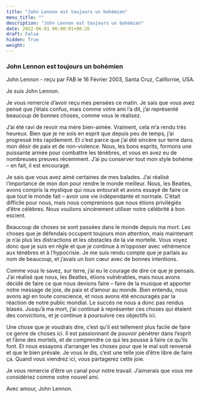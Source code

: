 ```yaml
---
title: "John Lennon est toujours un bohémien"
menu_title: ""
description: "John Lennon est toujours un bohémien"
date: 2022-06-01 06:00:01+00:26
draft: False
hidden: True
weight:
---
```

### John Lennon est toujours un bohémien

John Lennon - reçu par FAB le 16 Février 2003, Santa Cruz, Californie, USA.

Je suis John Lennon.

Je vous remercie d’avoir reçu mes pensées ce matin. Je sais que vous avez pensé que j’étais confus, mais comme votre ami l’a dit, j’ai représenté beaucoup de bonnes choses, comme vous le réalisez.

J’ai été ravi de revoir ma mère bien-aimée. Vraiment, cela m’a rendu très heureux. Bien que je ne sois en esprit que depuis peu de temps, j’ai progressé très rapidement. Et c’est parce que j’ai été sincère sur terre dans mon désir de paix et de non-violence.
Nous, les bons esprits, formons une puissante armée pour combattre les ténèbres, et vous en avez eu de nombreuses preuves récemment. J’ai pu conserver tout mon style bohème – en fait, il est encouragé.

Je sais que vous avez aimé certaines de mes balades. J’ai réalisé l’importance de mon don pour rendre le monde meilleur. Nous, les Beatles, avons compris la mystique qui nous entourait et avons essayé de faire ce que tout le monde fait – avoir une vie indépendante et normale. C’était difficile pour nous, mais nous comprenions que nous étions privilégiés d’être célèbres. Nous voulions sincèrement utiliser notre célébrité à bon escient.

Beaucoup de choses se sont passées dans le monde depuis ma mort. Les choses que je défendais occupent toujours mon attention, mais maintenant je n’ai plus les distractions et les obstacles de la vie mortelle. Vous voyez donc que je suis en règle et que je continue à m’opposer avec véhémence aux ténèbres et à l’hypocrisie. Je me suis rendu compte que je parlais au nom de beaucoup, et j’avais un bon cœur avec de bonnes intentions.

Comme vous le savez, sur terre, j’ai eu le courage de dire ce que je pensais. J’ai réalisé que nous, les Beatles, étions vulnérables, mais nous avons décidé de faire ce que nous devions faire – faire de la musique et apporter notre message de joie, de paix et d’amour au monde. Bien entendu, nous avons agi en toute conscience, et nous avons été encouragés par la réaction de notre public mondial. Le succès ne nous a donc pas rendus blasés. Jusqu’à ma mort, j’ai continué à représenter ces choses qui étaient des convictions, et je continue à poursuivre ces objectifs ici.

Une chose que je voudrais dire, c’est qu’il est tellement plus facile de faire ce genre de choses ici. Il est passionnant de pouvoir pénétrer dans l’esprit et l’âme des mortels, et de comprendre ce qui les pousse à faire ce qu’ils font. Et nous essayons d’arranger les choses pour que le mal soit renversé et que le bien prévale. Je vous le dis, c’est une telle joie d’être libre de faire ça. Quand vous viendrez ici, vous partagerez cette joie.

Je vous remercie d’être un canal pour notre travail. J’aimerais que vous me considériez comme votre nouvel ami.

Avec amour, John Lennon.